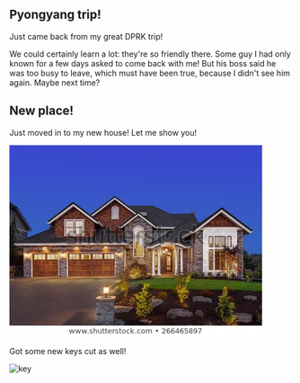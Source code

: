 ## Pyongyang trip!

Just came back from my great DPRK trip!

We could certainly learn a lot: they're so friendly there. Some guy I had only known for a few days asked to come back with me! But his boss said he was too busy to leave, which must have been true, because I didn't see him again. Maybe next time?

## New place!
Just moved in to my new house! Let me show you!

![house](house.jpg)

Got some new keys cut as well!

![key](https://www.locksmiths.co.uk/wp-content/uploads/2019/01/a-small-Yale-type-key-e1548255982769-300x196.jpg.webp)

<!-- cybersoc{r33d_7hE_c0Mm3nT5} -->
<script>document.getElementById("downloads").remove()</script>
